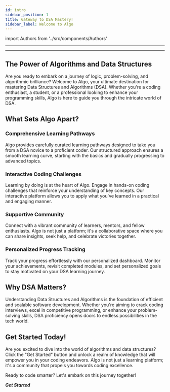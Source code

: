 ```yaml
---
id: intro
sidebar_position: 1
title: Gateway to DSA Mastery!
sidebar_label: Welcome to Algo
---
```


import Authors from '../src/components/Authors'

---

<Authors names="@ajay-dhangar"/>

---

## The Power of Algorithms and Data Structures

Are you ready to embark on a journey of logic, problem-solving, and algorithmic brilliance? Welcome to Algo, your ultimate destination for mastering Data Structures and Algorithms (DSA). Whether you're a coding enthusiast, a student, or a professional looking to enhance your programming skills, Algo is here to guide you through the intricate world of DSA.

## What Sets Algo Apart?

### Comprehensive Learning Pathways
Algo provides carefully curated learning pathways designed to take you from a DSA novice to a proficient coder. Our structured approach ensures a smooth learning curve, starting with the basics and gradually progressing to advanced topics.

### Interactive Coding Challenges
Learning by doing is at the heart of Algo. Engage in hands-on coding challenges that reinforce your understanding of key concepts. Our interactive platform allows you to apply what you've learned in a practical and engaging manner.

### Supportive Community
Connect with a vibrant community of learners, mentors, and fellow enthusiasts. Algo is not just a platform; it's a collaborative space where you can share insights, seek help, and celebrate victories together.

### Personalized Progress Tracking
Track your progress effortlessly with our personalized dashboard. Monitor your achievements, revisit completed modules, and set personalized goals to stay motivated on your DSA learning journey.

## Why DSA Matters?

Understanding Data Structures and Algorithms is the foundation of efficient and scalable software development. Whether you're aiming to crack coding interviews, excel in competitive programming, or enhance your problem-solving skills, DSA proficiency opens doors to endless possibilities in the tech world.

## Get Started Today!

Are you excited to dive into the world of algorithms and data structures? Click the "Get Started" button and unlock a realm of knowledge that will empower you in your coding endeavors. Algo is not just a learning platform; it's a community that propels you towards coding excellence.

Ready to code smarter? Let's embark on this journey together!

***Get Started***
